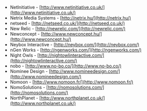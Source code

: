  * NetInitiative - [http://www.netinitiative.co.uk/](http://www.netinitiative.co.uk/)
 * Netrix Media Systems - [http://netrix.hu/](http://netrix.hu/)
 * netseed - [http://netseed.co.uk/](http://netseed.co.uk/)
 * New Relic - [http://newrelic.com/](http://newrelic.com/)
 * Newconcept - [http://www.newconcept.hu/](http://www.newconcept.hu/)
 * Neybox Interactive - [http://neybox.com/](http://neybox.com/)
 * nGen Works - [http://ngenworks.com/](http://ngenworks.com/)
 * Night Owls - [http://nightowlinteractive.com/](http://nightowlinteractive.com/)
 * nobo - [http://www.no-bo.co/](http://www.no-bo.co/)
 * Nominee Design - [http://www.nomineedesign.com/](http://www.nomineedesign.com/)
 * Nomoon - [http://www.nomoon.fr/](http://www.nomoon.fr/)
 * NomoSolutions - [http://nomosolutions.com/](http://nomosolutions.com/)
 * NorthPlanet - [http://www.northplanet.co.uk/](http://www.northplanet.co.uk/)